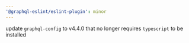 ```yaml
---
'@graphql-eslint/eslint-plugin': minor
---
```


update `graphql-config` to v4.4.0 that no longer requires `typescript` to be installed
